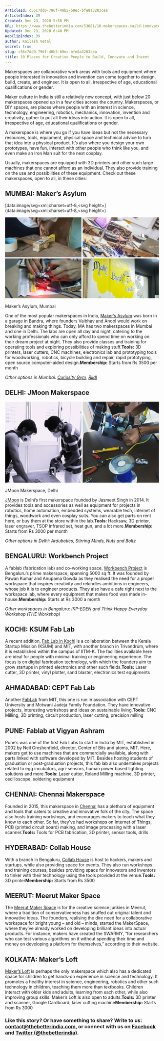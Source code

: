 ```yaml
---
ArticleId: c56c7dd0-796f-40b5-b9ec-bfe8a3203cea
ArticleIndex: 39
Created: Dec 23, 2020 5:58 PM
URL: https://www.thebetterindia.com/53681/10-makerspaces-build-innovate-invent/amp/
Updated: Dec 23, 2020 6:40 PM
WebClipIndex: 39
author: Kailash Vetal
secret: true
slug: c56c7dd0-796f-40b5-b9ec-bfe8a3203cea
title: 10 Places for Creative People to Build, Innovate and Invent
---
```

Makerspaces are collaborative work areas with tools and equipment where people interested in innovation and invention can come together to design, build, create, and engineer. It is open to all, irrespective of age, educational qualifications or gender.

Maker culture in India is still a relatively new concept, with just below 20 makerspaces opened up in a few cities across the country. Makerspaces, or DIY spaces, are places where people with an interest in science, technology, engineering, robotics, mechanics, innovation, invention and creativity, gather to put all their ideas into action. It is open to all, irrespective of age, educational qualifications or gender.

A makerspace is where you go if you have ideas but not the necessary resources, tools, equipment, physical space and technical advice to turn that idea into a physical product. It’s also where you design your own prototypes, have fun, interact with other people who think like you, and even make an Iron Man suit for the next cosplay.

Usually, makerspaces are equipped with 3D printers and other such large machines that one cannot afford as an individual. They also provide training on the use and possibilities of these equipment. Check out these makerspaces, open to all, in these cities:

## MUMBAI: Maker’s Asylum

[data:image/svg+xml;charset=utf-8,<svg height=](data:image/svg+xml;charset=utf-8,<svg height=)

![39%204e9808d952d64c51b80fd489d0aaf7b3/MAKERSASYLUM.jpg](39%204e9808d952d64c51b80fd489d0aaf7b3/MAKERSASYLUM.jpg)

Maker’s Asylum, Mumbai

One of the most popular makerspaces in India, [Maker’s Asylum](http://makersasylum.com/) was born in a garage in Bandra, where founders Vaibhav and Anool would work on breaking and making things. Today, MA has two makerspaces in Mumbai and one in Delhi. The labs are open all day and night, catering to the working professionals who can only afford to spend time on working on their dream project at night. They also provide classes and training for operating tools and exploring possibilities of making stuff.**Tools:** 3D printers, laser cutters, CNC machines, electronics lab and prototyping tools for woodworking, robotics, bicycle building and repair, rapid prototyping, open source computer-aided design.**Membership:** Starts from Rs 3500 per month

*Other options in Mumbai: [Curiosity Gym](http://curiositygym.com/), [Riidl](http://riidl.org/)*

## DELHI: JMoon Makerspace

![39%204e9808d952d64c51b80fd489d0aaf7b3/JMOONLABS.jpg](39%204e9808d952d64c51b80fd489d0aaf7b3/JMOONLABS.jpg)

JMoon Makerspace, Delhi

[JMoon](http://jmoonmaker.space/) is Delhi’s first makerspace founded by Jasmeet Singh in 2014. It provides tools and accessories as well as equipment for projects in robotics, home automation, embedded systems, wearable tech, internet of things, woodwork and even cosplay suits. You can also get parts on rent here, or buy them at the store within the lab.**Tools:** Hacksaw, 3D printer, laser engraver, TSOP infrared set, heat gun, and a lot more.**Membership:** Starts from Rs 3000 per month

*Other options in Delhi: Ardubotics, Stirring Minds, Nuts and Boltz*

## BENGALURU: Workbench Project

A fablab (fabrication lab) and co-working space, [Workbench Project](https://www.workbenchprojects.com/) is Bengaluru’s prime makerspace, spanning 5000 sq ft. It was founded by Pawan Kumar and Anupama Gowda as they realised the need for a proper workspace that inspires creativity and rekindles ambitions in engineers, whose job it is to engineer products. They also have a cafe right next to the workspace lab, where every equipment that makes food was made in-house.**Membership:** Starts at Rs 3000 a month

*Other workspaces in Bengaluru: IKP-EDEN and Think Happy Everyday Workshop (THE Workshop)*

## KOCHI: KSUM Fab Lab

A recent addition, [Fab Lab in Kochi](https://startupmission.kerala.gov.in/fablab) is a collaboration between the Kerala Startup Mission (KSUM) and MIT, with another branch in Trivandrum, where it is established within the campus of IITM-K. The facilities available here are ideal for people with minimal training or engineering experience. The focus is on digital fabrication technology, with which the founders aim to grow startups in printed electronics and other such fields.**Tools:** Laser cutter, 3D printer, vinyl plotter, sand blaster, electronics test equipments

## AHMADABAD: CEPT Fab Lab

Another [FabLab](https://www.facebook.com/fablabcept/) from MIT, this one is run in association with CEPT University and Motwani Jadeja Family Foundation. They have innovative projects, interesting workshops and ideas on sustainable living.**Tools:** CNC Milling, 3D printing, circuit production, laser cutting, precision milling

## PUNE: Fablab at Vigyan Ashram

Pune’s was one of the first Fab Labs to start in India by MIT, established in 2002 by Neil Greshenfield, director, Center of Bits and atoms, MIT. Here, makers get to use machines that are commercially available, along with parts linked with software developed by MIT. Besides hosting students of graduation or post-graduation projects, this fab lab also undertakes projects related to egg incubators, agri-sensors, human power based lighting solutions and more.**Tools:** Laser cutter, Roland Milling machine, 3D printer, oscilloscope, soldering equipment

## CHENNAI: Chennai Makerspace

Founded in 2015, this makerspace in [Chennai](http://chennaimakerspace.com/) has a plethora of equipment and tools that caters to creative and innovative folk of the city. The space also hosts training workshops, and encourages makers to teach what they know to each other. So far, they’ve had workshops on Internet of Things, PCB (printed circuit board) making, and image processing with a laser scanner.**Tools:** Tools for PCB fabrication, 3D printer, sensor tools, drills

## HYDERABAD: Collab House

With a branch in Bengaluru, [Collab House](http://collab.house/) is host to hackers, makers and startups, while also providing space for events. They also run workshops and training courses, besides providing space for innovators and inventors to tinker with their technology using the tools provided at the venue.**Tools:** 3D printer**Membership:** Starts from Rs 3500

## MEERUT: Meerut Maker Space

The [Meerut Maker Space](http://www.meerutmakerspace.com/) is for the creative science junkies in Meerut, where a tradition of conservativeness has snuffed out original talent and innovative ideas. The founders, realising the dire need for a collaborative workspace for bright young – and old – minds, started the MakerSpace, where they’ve already worked on developing brilliant ideas into actual products. For instance, makers have created the SWARMY, “for researchers who can test various algorithms on it without spending their time and money on developing a platform for themselves,” according to their website.

## KOLKATA: Maker’s Loft

[Maker’s Loft](https://makersloft.in/) is perhaps the only makerspace which also has a dedicated space for children to get hands-on experience in science and technology. It promotes a healthy interest in science, engineering, robotics and other such technology in children, teaching them more than textbooks. Children interact with older kids and adults, learning from each other, while also improving group skills. Maker’s Loft is also open to adults.**Tools:** 3D printer and scanner, Google Cardboard, laser cutting machine**Membership:** Starts from Rs 3000

### Like this story? Or have something to share? Write to us: contact@thebetterindia.com, or connect with us on [Facebook](https://www.facebook.com/thebetterindia) and [Twitter (@thebetterindia)](https://twitter.com/thebetterindia).
